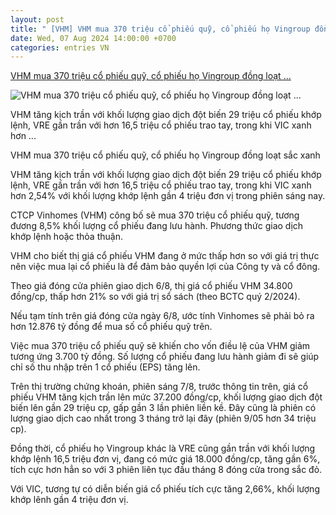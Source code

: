 ```yaml
---
layout: post
title: " [VHM] VHM mua 370 triệu cổ phiếu quỹ, cổ phiếu họ Vingroup đồng loạt ..."
date: Wed, 07 Aug 2024 14:00:00 +0700
categories: entries VN
---
```

[VHM mua 370 triệu cổ phiếu quỹ, cổ phiếu họ Vingroup đồng loạt ...](https://baodautu.vn/vhm-mua-370-trieu-co-phieu-quy-co-phieu-ho-vingroup-dong-loat-sac-xanh-d221827.html)

![VHM mua 370 triệu cổ phiếu quỹ, cổ phiếu họ Vingroup đồng loạt ...](https://media.baodautu.vn/thumb_x470x250/Images/phanhang/2024/08/07/vhm-mua-370-trieu-co-phieu-quy-co-phieu-ho-vingroup-dong-loat-sac-xanh1723005137.jpg)

VHM tăng kịch trần với khối lượng giao dịch đột biến 29 triệu cổ phiếu khớp lệnh, VRE gần trần với hơn 16,5 triệu cổ phiếu trao tay, trong khi VIC xanh hơn ...

VHM mua 370 triệu cổ phiếu quỹ, cổ phiếu họ Vingroup đồng loạt sắc xanh

VHM tăng kịch trần với khối lượng giao dịch đột biến 29 triệu cổ phiếu khớp lệnh, VRE gần trần với hơn 16,5 triệu cổ phiếu trao tay, trong khi VIC xanh hơn 2,54% với khối lượng khớp lệnh gần 4 triệu đơn vị trong phiên sáng nay.

CTCP Vinhomes (VHM) công bố sẽ mua 370 triệu cổ phiếu quỹ, tương đương 8,5% khối lượng cổ phiếu đang lưu hành. Phương thức giao dịch khớp lệnh hoặc thỏa thuận.

VHM cho biết thị giá cổ phiếu VHM đang ở mức thấp hơn so với giá trị thực nên việc mua lại cổ phiếu là để đảm bảo quyền lợi của Công ty và cổ đông.

Theo giá đóng cửa phiên giao dịch 6/8, thị giá cổ phiếu VHM 34.800 đồng/cp, thấp hơn 21% so với giá trị sổ sách (theo BCTC quý 2/2024).

Nếu tạm tính trên giá đóng cửa ngày 6/8, ước tính Vinhomes sẽ phải bỏ ra hơn 12.876 tỷ đồng để mua số cổ phiếu quỹ trên.

Việc mua 370 triệu cổ phiếu quỹ sẽ khiến cho vốn điều lệ của VHM giảm tương ứng 3.700 tỷ đồng. Số lượng cổ phiếu đang lưu hành giảm đi sẽ giúp chỉ số thu nhập trên 1 cổ phiếu (EPS) tăng lên.

Trên thị trường chứng khoán, phiên sáng 7/8, trước thông tin trên, giá cổ phiếu VHM tăng kịch trần lên mức 37.200 đồng/cp, khối lượng giao dịch đột biến lên gần 29 triệu cp, gấp gần 3 lần phiên liền kề. Đây cũng là phiên có lượng giao dịch cao nhất trong 3 tháng trở lại đây (phiên 9/05 hơn 34 triệu cp).

Đồng thời, cổ phiếu họ Vingroup khác là VRE cũng gần trần với khối lượng khớp lệnh 16,5 triệu đơn vị, đang có mức giá 18.000 đồng/cp, tăng gần 6%, tích cực hơn hẳn so với 3 phiên liên tục đầu tháng 8 đóng cửa trong sắc đỏ.

Với VIC, tương tự có diễn biến giá cổ phiếu tích cực tăng 2,66%, khối lượng khớp lênh gần 4 triệu đơn vị.

